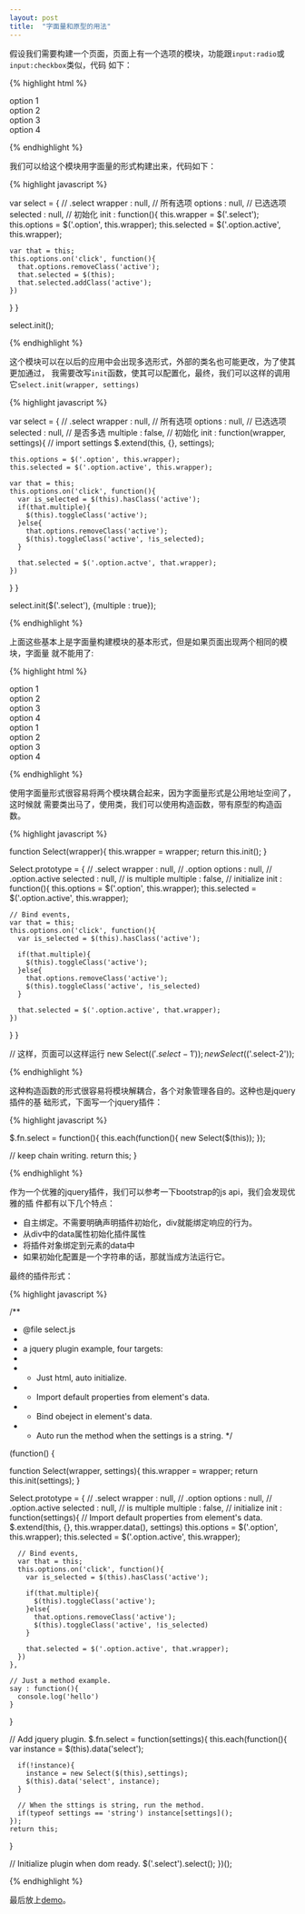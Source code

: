 ```yaml
---
layout: post
title:  "字面量和原型的用法"
---
```


假设我们需要构建一个页面，页面上有一个选项的模块，功能跟``input:radio``或``input:checkbox``类似，代码
如下：

{% highlight html %}

<div class="select">
  <div class="option">option 1</div>
  <div class="option active">option 2</div>
  <div class="option">option 3</div>
  <div class="option">option 4</div>
</div>

{% endhighlight %}

我们可以给这个模块用字面量的形式构建出来，代码如下：

{% highlight javascript %}

var select = {
  // .select
  wrapper : null,
  // 所有选项
  options : null,
  // 已选选项
  selected : null,
  // 初始化
  init : function(){
    this.wrapper = $('.select');
    this.options = $('.option', this.wrapper);
    this.selected = $('.option.active', this.wrapper);

    var that = this;
    this.options.on('click', function(){
      that.options.removeClass('active');
      that.selected = $(this);
      that.selected.addClass('active');
    })
  }
}

select.init();

{% endhighlight %}

这个模块可以在以后的应用中会出现多选形式，外部的类名也可能更改，为了使其更加通过，
我需要改写``init``函数，使其可以配置化，最终，我们可以这样的调用它``select.init(wrapper, settings)``

{% highlight javascript %}

var select = {
  // .select
  wrapper : null,
  // 所有选项
  options : null,
  // 已选选项
  selected : null,
  // 是否多选
  multiple : false,
  // 初始化
  init : function(wrapper, settings){
    // import settings
    $.extend(this, {}, settings);

    this.options = $('.option', this.wrapper);
    this.selected = $('.option.active', this.wrapper);

    var that = this;
    this.options.on('click', function(){
      var is_selected = $(this).hasClass('active');
      if(that.multiple){
        $(this).toggleClass('active');
      }else{
        that.options.removeClass('active');
        $(this).toggleClass('active', !is_selected);
      }

      that.selected = $('.option.actve', that.wrapper);
    })
  }
}

select.init($('.select'), {multiple : true});

{% endhighlight %}

上面这些基本上是字面量构建模块的基本形式，但是如果页面出现两个相同的模块，字面量
就不能用了:

{% highlight html %}

<div class="select select-1">
  <div class="option">option 1</div>
  <div class="option active">option 2</div>
  <div class="option">option 3</div>
  <div class="option">option 4</div>
</div>

<div class="select select-2">
  <div class="option">option 1</div>
  <div class="option active">option 2</div>
  <div class="option">option 3</div>
  <div class="option">option 4</div>
</div>

{% endhighlight %}

使用字面量形式很容易将两个模块耦合起来，因为字面量形式是公用地址空间了，这时候就
需要类出马了，使用类，我们可以使用构造函数，带有原型的构造函数。

{% highlight javascript %}

function Select(wrapper){
  this.wrapper = wrapper;
  return this.init();
}

Select.prototype =  {
  // .select
  wrapper : null,
  // .option
  options : null,
  // .option.active
  selected : null,
  // is multiple
  multiple : false,
  // initialize
  init : function(){
    this.options = $('.option', this.wrapper);
    this.selected = $('.option.active', this.wrapper);

    // Bind events,
    var that = this;
    this.options.on('click', function(){
      var is_selected = $(this).hasClass('active');

      if(that.multiple){
        $(this).toggleClass('active');
      }else{
        that.options.removeClass('active');
        $(this).toggleClass('active', !is_selected)
      }

      that.selected = $('.option.active', that.wrapper);
    })
  }
}

// 这样，页面可以这样运行
new Select($('.select-1'));
new Select($('.select-2'));

{% endhighlight %}

这种构造函数的形式很容易将模块解耦合，各个对象管理各自的。这种也是jquery插件的基
础形式，下面写一个jquery插件：

{% highlight javascript %}

$.fn.select = function(){
  this.each(function(){
    new Select($(this));
  });

  // keep chain writing.
  return this;
}

{% endhighlight %}

作为一个优雅的jquery插件，我们可以参考一下bootstrap的js api，我们会发现优雅的插
件都有以下几个特点：

- 自主绑定。不需要明确声明插件初始化，div就能绑定响应的行为。
- 从div中的data属性初始化插件属性
- 将插件对象绑定到元素的data中
- 如果初始化配置是一个字符串的话，那就当成方法运行它。

最终的插件形式：

{% highlight javascript %}

/**
 * @file select.js
 *
 * a jquery plugin example, four targets:
 *
 * - Just html, auto initialize.
 * - Import default properties from element's data.
 * - Bind obeject in element's data.
 * - Auto run the method when the settings is a string.
 */

(function() {

  function Select(wrapper, settings){
    this.wrapper = wrapper;
    return this.init(settings);
  }

  Select.prototype =  {
    // .select
    wrapper : null,
    // .option
    options : null,
    // .option.active
    selected : null,
    // is multiple
    multiple : false,
    // initialize
    init : function(settings){
      // Import default properties from element's data.
      $.extend(this, {}, this.wrapper.data(), settings)
      this.options = $('.option', this.wrapper);
      this.selected = $('.option.active', this.wrapper);

      // Bind events,
      var that = this;
      this.options.on('click', function(){
        var is_selected = $(this).hasClass('active');

        if(that.multiple){
          $(this).toggleClass('active');
        }else{
          that.options.removeClass('active');
          $(this).toggleClass('active', !is_selected)
        }

        that.selected = $('.option.active', that.wrapper);
      })
    },

    // Just a method example.
    say : function(){
      console.log('hello')
    }
  }

  // Add jquery plugin.
  $.fn.select = function(settings){
    this.each(function(){
      var instance = $(this).data('select');

      if(!instance){
        instance = new Select($(this),settings);
        $(this).data('select', instance);
      }

      // When the sttings is string, run the method.
      if(typeof settings == 'string') instance[settings]();
    });
    return this;
  }

  // Initialize plugin when dom ready.
  $('.select').select();
})();

{% endhighlight %}

最后放上[demo](/assets/literal-and-prototype/select/select.html)。
